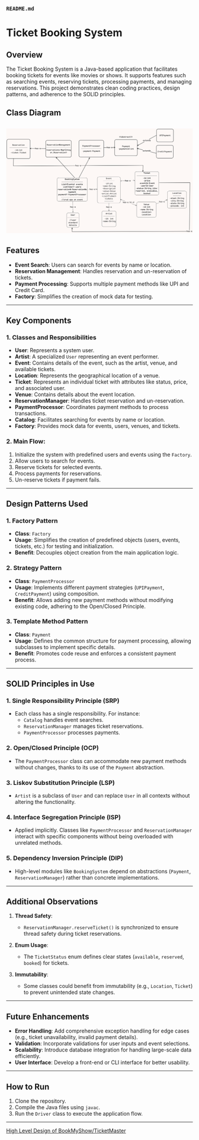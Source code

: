 ### `README.md` 

# Ticket Booking System

## Overview

The Ticket Booking System is a Java-based application that facilitates booking tickets for events like movies or shows. It supports features such as searching events, reserving tickets, processing payments, and managing reservations. This project demonstrates clean coding practices, design patterns, and adherence to the SOLID principles.

## Class Diagram

![class-diagram](image.png)
---

## Features
- **Event Search**: Users can search for events by name or location.
- **Reservation Management**: Handles reservation and un-reservation of tickets.
- **Payment Processing**: Supports multiple payment methods like UPI and Credit Card.
- **Factory**: Simplifies the creation of mock data for testing.

---

## Key Components

### 1. **Classes and Responsibilities**
- **User**: Represents a system user.
- **Artist**: A specialized `User` representing an event performer.
- **Event**: Contains details of the event, such as the artist, venue, and available tickets.
- **Location**: Represents the geographical location of a venue.
- **Ticket**: Represents an individual ticket with attributes like status, price, and associated user.
- **Venue**: Contains details about the event location.
- **ReservationManager**: Handles ticket reservation and un-reservation.
- **PaymentProcessor**: Coordinates payment methods to process transactions.
- **Catalog**: Facilitates searching for events by name or location.
- **Factory**: Provides mock data for events, users, venues, and tickets.

### 2. **Main Flow**:
1. Initialize the system with predefined users and events using the `Factory`.
2. Allow users to search for events.
3. Reserve tickets for selected events.
4. Process payments for reservations.
5. Un-reserve tickets if payment fails.

---

## Design Patterns Used

### 1. **Factory Pattern**
- **Class**: `Factory`
- **Usage**: Simplifies the creation of predefined objects (users, events, tickets, etc.) for testing and initialization.
- **Benefit**: Decouples object creation from the main application logic.

### 2. **Strategy Pattern**
- **Class**: `PaymentProcessor`
- **Usage**: Implements different payment strategies (`UPIPayment`, `CreditPayment`) using composition.
- **Benefit**: Allows adding new payment methods without modifying existing code, adhering to the Open/Closed Principle.

### 3. **Template Method Pattern**
- **Class**: `Payment`
- **Usage**: Defines the common structure for payment processing, allowing subclasses to implement specific details.
- **Benefit**: Promotes code reuse and enforces a consistent payment process.

---

## SOLID Principles in Use

### 1. **Single Responsibility Principle (SRP)**
- Each class has a single responsibility. For instance:
  - `Catalog` handles event searches.
  - `ReservationManager` manages ticket reservations.
  - `PaymentProcessor` processes payments.

### 2. **Open/Closed Principle (OCP)**
- The `PaymentProcessor` class can accommodate new payment methods without changes, thanks to its use of the `Payment` abstraction.

### 3. **Liskov Substitution Principle (LSP)**
- `Artist` is a subclass of `User` and can replace `User` in all contexts without altering the functionality.

### 4. **Interface Segregation Principle (ISP)**
- Applied implicitly. Classes like `PaymentProcessor` and `ReservationManager` interact with specific components without being overloaded with unrelated methods.

### 5. **Dependency Inversion Principle (DIP)**
- High-level modules like `BookingSystem` depend on abstractions (`Payment`, `ReservationManager`) rather than concrete implementations.

---

## Additional Observations

1. **Thread Safety**:
   - `ReservationManager.reserveTicket()` is synchronized to ensure thread safety during ticket reservations.

2. **Enum Usage**:
   - The `TicketStatus` enum defines clear states (`available`, `reserved`, `booked`) for tickets.

3. **Immutability**:
   - Some classes could benefit from immutability (e.g., `Location`, `Ticket`) to prevent unintended state changes.

---

## Future Enhancements

- **Error Handling**: Add comprehensive exception handling for edge cases (e.g., ticket unavailability, invalid payment details).
- **Validation**: Incorporate validations for user inputs and event selections.
- **Scalability**: Introduce database integration for handling large-scale data efficiently.
- **User Interface**: Develop a front-end or CLI interface for better usability.

---

## How to Run
1. Clone the repository.
2. Compile the Java files using `javac`.
3. Run the `Driver` class to execute the application flow.

---

[High Level Design of BookMyShow/TicketMaster](https://github.com/prashantRmishra/System-design/blob/main/ticket-master/Readme.md)
